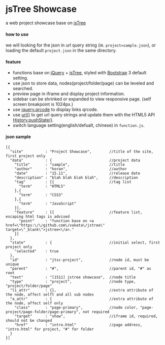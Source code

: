 # jsTree Showcase
a web project showcase base on [jsTree](https://github.com/vakata/jstree)

#### how to use
we will looking for the json in url query string (ie. `project=sample.json`), or loading the default `project.json` in the same directory.

#### feature
* functions base on [jQuery](https://github.com/jquery/jquery) + [jsTree](https://github.com/vakata/jstree), styled with [Bootstrap](https://github.com/twbs/bootstrap) 3 default setting.
* use json to store data, nodes(project/folder/page) can be leveled and searched.
* preview page in iframe and display project information.
* sidebar can be shrinked or expanded to view responsive page. (self screen breakpoint is 1024px.)
* use [jquery.qrcode](https://github.com/jeromeetienne/jquery-qrcode) to display links qrcode.
* use [url()](https://github.com/websanova/js-url) to get url query strings and update them with the HTML5 API [History.pushState()](https://developer.mozilla.org/docs/Web/API/History/pushState).
* switch language setting(english/defualt, chinese) in `function.js`.

#### json sample

	[{
	  "site"          : "Project Showcase",        //title of the site, first project only
	  "data"          : {                          //project data
	    "title"       : "sample",	               //title
	    "author"      : "horan",                   //author
	    "date"        : "15.11",                   //release date
	    "description" : "blah blah blah blah",     //description
	    "tag"         : [{                         //tag list
	      "term"      : "HTML5"
		},{
	      "term"      : "CSS3"
		},{
	      "term"      : "JavaScript"
	    }],
	    "feature"     : [{                         //feature list, escaping html tags is advised
	      "point"     : "function base on <a href=\"https:\/\/github.com\/vakata\/jstree\" target=\"_blank\">jstree<\/a>."
	    }]
	  },
	  "state"         : {                          //initial select, first project only
	    "selected"    : true
	  },
	  "id"            : "jtsc-project",            //node id, must be unique
	  "parent"        : "#",                       //parent id, "#" as root
	  "text"          : "[1511] jstree showcase",  //node title
	  "type"          : "project",                 //node type, "project/folder/page"
	  "li_attr"       : {},                        //extra attribute of the node, affect selft and all sub nodes
	  "a_attr"        : {                          //extra attribute of the node, affect self only
	    "class"       : "page-primary",            //node color, "page-project/page-folder/page-primary", not required
	    "target"      : "show",                    //iframe id, required, should not be changed
	    "href"        : "intro.html"               //page address, "intro.html" for project, "#" for folder
	  }
	}]